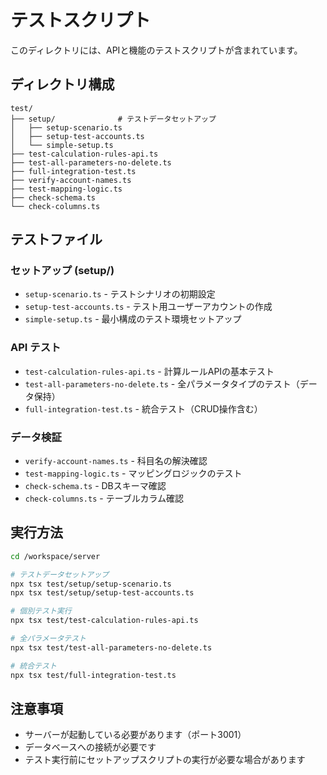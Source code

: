 # テストスクリプト

このディレクトリには、APIと機能のテストスクリプトが含まれています。

## ディレクトリ構成

```
test/
├── setup/              # テストデータセットアップ
│   ├── setup-scenario.ts
│   ├── setup-test-accounts.ts
│   └── simple-setup.ts
├── test-calculation-rules-api.ts
├── test-all-parameters-no-delete.ts
├── full-integration-test.ts
├── verify-account-names.ts
├── test-mapping-logic.ts
├── check-schema.ts
└── check-columns.ts
```

## テストファイル

### セットアップ (setup/)

- `setup-scenario.ts` - テストシナリオの初期設定
- `setup-test-accounts.ts` - テスト用ユーザーアカウントの作成
- `simple-setup.ts` - 最小構成のテスト環境セットアップ

### API テスト

- `test-calculation-rules-api.ts` - 計算ルールAPIの基本テスト
- `test-all-parameters-no-delete.ts` - 全パラメータタイプのテスト（データ保持）
- `full-integration-test.ts` - 統合テスト（CRUD操作含む）

### データ検証

- `verify-account-names.ts` - 科目名の解決確認
- `test-mapping-logic.ts` - マッピングロジックのテスト
- `check-schema.ts` - DBスキーマ確認
- `check-columns.ts` - テーブルカラム確認

## 実行方法

```bash
cd /workspace/server

# テストデータセットアップ
npx tsx test/setup/setup-scenario.ts
npx tsx test/setup/setup-test-accounts.ts

# 個別テスト実行
npx tsx test/test-calculation-rules-api.ts

# 全パラメータテスト
npx tsx test/test-all-parameters-no-delete.ts

# 統合テスト
npx tsx test/full-integration-test.ts
```

## 注意事項

- サーバーが起動している必要があります（ポート3001）
- データベースへの接続が必要です
- テスト実行前にセットアップスクリプトの実行が必要な場合があります
